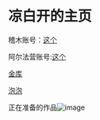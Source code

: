 
# 凉白开的主页
稽木账号：[这个](https://gitblock.cn/Users/1229658)

阿尔法营账号:[这个](https://aerfaying.com/Users/1229658)

[金库](https://gitblock.cn/Studios/67751)

[泡泡](https://im.popoim.com/im/web)

正在准备的作品![image](https://user-images.githubusercontent.com/126471313/221559062-363b5412-eb7c-4b45-8d28-147cb209a33e.png)
